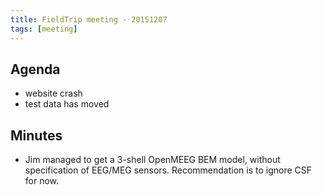 ```yaml
---
title: FieldTrip meeting - 20151207
tags: [meeting]
---
```


## Agenda

- website crash
- test data has moved

## Minutes

- Jim managed to get a 3-shell OpenMEEG BEM model, without specification of EEG/MEG sensors. Recommendation is to ignore CSF for now.
